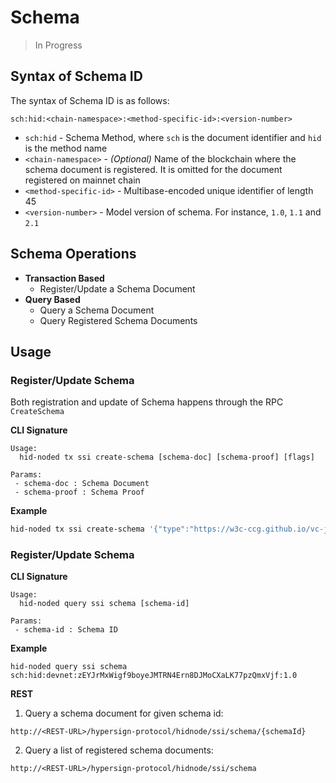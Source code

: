 # Schema

> In Progress

## Syntax of Schema ID 

The syntax of Schema ID is as follows:

```
sch:hid:<chain-namespace>:<method-specific-id>:<version-number>
```

- `sch:hid` - Schema Method, where `sch` is the document identifier and `hid` is the method name
- `<chain-namespace>` - *(Optional)* Name of the blockchain where the schema document is registered. It is omitted for the document registered on mainnet chain
- `<method-specific-id>` - Multibase-encoded unique identifier of length 45
- `<version-number>` - Model version of schema. For instance, `1.0`, `1.1` and `2.1`

## Schema Operations

- **Transaction Based**
  - Register/Update a Schema Document
- **Query Based**
  - Query a Schema Document
  - Query Registered Schema Documents

## Usage

### Register/Update Schema

Both registration and update of Schema happens through the RPC `CreateSchema`

**CLI Signature**

```
Usage:
  hid-noded tx ssi create-schema [schema-doc] [schema-proof] [flags]

Params:
 - schema-doc : Schema Document
 - schema-proof : Schema Proof
```

**Example**

```sh
hid-noded tx ssi create-schema '{"type":"https://w3c-ccg.github.io/vc-json-schemas/schema/1.0/schema.json","modelVersion":"v1.0","id":"sch:hid:devnet:zEYJrMxWigf9boyeJMTRN4Ern8DJMoCXaLK77pzQmxVjf:1.0","name":"HS credential template","author":"did:hid:devnet:zEYJrMxWigf9boyeJMTRN4Ern8DJMoCXaLK77pzQmxVjf","authored":"2022-04-10T04:07:12Z","schema":{"schema":"https://json-schema.org/draft-07/schema#","description":"test","type":"object","properties":"{myString:{type:string},myNumner:{type:number},myBool:{type:boolean}}","required":["myString","myNumner","myBool"],"additionalProperties":false}}' '{"type":"Ed25519VerificationKey2020","created":"2022-04-10T04:07:12Z","verificationMethod":"did:hid:devnet:zEYJrMxWigf9boyeJMTRN4Ern8DJMoCXaLK77pzQmxVjf#key-1","proofValue":"gLFhwYfObNJEOjNDaeYjprv7FpK0lIhZnFwgOsdRqRHOjQswfm3Hk9EehcYGePrFFwgy4lna73iA5J0BtjfCAw==","proofPurpose":"assertionMethod"}' --from <key-name-or-address> --chain-id <Chain ID> --yes
```

### Register/Update Schema

**CLI Signature**

```
Usage:
  hid-noded query ssi schema [schema-id]

Params:
 - schema-id : Schema ID
```

**Example**

```
hid-noded query ssi schema sch:hid:devnet:zEYJrMxWigf9boyeJMTRN4Ern8DJMoCXaLK77pzQmxVjf:1.0
```

**REST**

1. Query a schema document for given schema id:

```
http://<REST-URL>/hypersign-protocol/hidnode/ssi/schema/{schemaId}
```

2. Query a list of registered schema documents:

```
http://<REST-URL>/hypersign-protocol/hidnode/ssi/schema
```